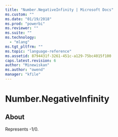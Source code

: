 ```yaml
---
title: "Number.NegativeInfinity | Microsoft Docs"
ms.custom: ""
ms.date: "01/19/2018"
ms.prod: "powerbi"
ms.reviewer: ""
ms.suite: ""
ms.technology: 
  - "mlang"
ms.tgt_pltfrm: ""
ms.topic: "language-reference"
ms.assetid: 8794431f-3261-451c-a129-75bc4015f100
caps.latest.revision: 6
author: "Minewiskan"
ms.author: "owend"
manager: "kfile"
---
```

# Number.NegativeInfinity

  
## About  
Represents -1/0.  
  
